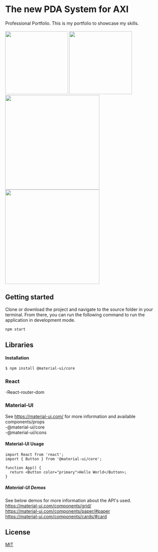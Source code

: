 # The new PDA System for AXI
Professional Portfolio. This is my portfolio to showcase my skills. <br> <br>
<a href="url"><img src="https://i.imgur.com/Dw97S9N.png" height="200"  ></a>
<a href="url"><img src="https://i.imgur.com/AdVYDUb.png" height="200"  ></a>
<a href="url"><img src="https://i.imgur.com/Xl7PrRW.png" height="300"  ></a>
<a href="url"><img src="https://i.imgur.com/KOcjNXv.png" height="300"  ></a>

## Getting started
Clone or download the project and navigate to the source folder in your terminal. From there, you can run the following command to run the application in development mode.
```bash 
npm start
```

## Libraries
#### Installation
```bash
$ npm install @material-ui/core
```

### React
-React-router-dom

### Material-UI
See https://material-ui.com/ for more information and available components/props
<br>-@material-ui/core
<br>-@material-ui/icons


#### Material-UI Usage 
```
import React from 'react';
import { Button } from '@material-ui/core';

function App() {
  return <Button color="primary">Hello World</Button>;
}
```
##### Material-UI Demos
See below demos for more information about the API's used.
<br>https://material-ui.com/components/grid/
<br>https://material-ui.com/components/paper/#paper
<br>https://material-ui.com/components/cards/#card

## License
[MIT](https://github.com/Isaidhello/AXI/blob/master/LICENSE)
